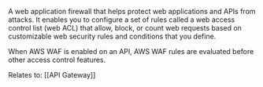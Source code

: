 
A web application firewall that helps protect web applications and APIs from attacks. It enables you to configure a set of rules called a web access control list (web ACL) that allow, block, or count web requests based on customizable web security rules and conditions that you define.

When AWS WAF is enabled on an API, AWS WAF rules are evaluated before other access control features.

Relates to: [[API Gateway]] 
